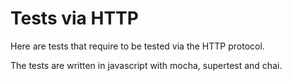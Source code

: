 # Tests via HTTP

Here are tests that require to be tested via the HTTP protocol.


The tests are written in javascript with mocha, supertest and chai.

